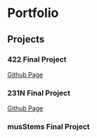 # Portfolio

## Projects

### 422 Final Project
[Github Page](https://github.com/rwroblewsk/422_Final_Project)

### 231N Final Project
[Github Page](https://github.com/lokibler/231N_final)

### musStems Final Project
